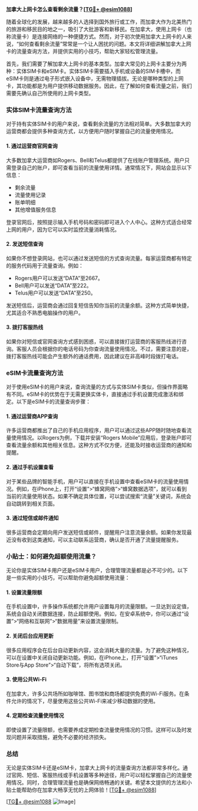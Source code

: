 **加拿大上网卡怎么查看剩余流量？[[TG💪+ @esim1088](https://t.me/s/esim1088)]**

随着全球化的发展，越来越多的人选择到国外旅行或工作，而加拿大作为北美热门的旅游和移民目的地之一，吸引了大批游客和新移民。在加拿大，使用上网卡（也称流量卡）是连接网络的一种便捷方式。然而，对于初次使用加拿大上网卡的人来说，“如何查看剩余流量”常常是一个让人困扰的问题。本文将详细讲解加拿大上网卡的流量查询方法，并提供实用的小技巧，帮助大家轻松管理流量。

首先，我们需要了解加拿大上网卡的基本类型。加拿大常见的上网卡主要分为两种：实体SIM卡和eSIM卡。实体SIM卡需要插入手机或设备的SIM卡槽中，而eSIM卡则是通过电子形式嵌入设备中，无需物理插拔。无论是哪种类型的上网卡，其功能都是为用户提供移动数据服务。因此，在了解如何查看流量之前，我们需要先确认自己所使用的上网卡类型。

### 实体SIM卡流量查询方法

对于持有实体SIM卡的用户来说，查看剩余流量的方法相对简单。大多数加拿大的运营商都会提供多种查询方式，以方便用户随时掌握自己的流量使用情况。

#### 1. **通过运营商官网查询**
   大多数加拿大运营商如Rogers、Bell和Telus都提供了在线账户管理系统。用户只需登录自己的账户，即可查看当前的流量使用详情。通常情况下，网站会显示以下信息：
   - 剩余流量
   - 流量使用记录
   - 账单明细
   - 其他增值服务信息

   登录官网后，按照提示输入手机号码和密码即可进入个人中心。这种方式适合经常上网的用户，因为它可以实时监控流量消耗情况。

#### 2. **发送短信查询**
   如果你不想登录网站，也可以通过发送短信的方式查询流量。每家运营商都有特定的服务代码用于流量查询。例如：
   - Rogers用户可以发送“DATA”至2667。
   - Bell用户可以发送“DATA”至222。
   - Telus用户可以发送“DATA”至250。

   发送短信后，运营商会通过回复短信告知你当前的流量余额。这种方式简单快捷，尤其适合不熟悉电脑操作的用户。

#### 3. **拨打客服热线**
   如果你对短信或官网查询方式感到困惑，可以直接拨打运营商的客服热线进行咨询。客服人员会根据你的电话号码为你查询流量使用情况。不过，需要注意的是，拨打客服热线可能会产生额外的通话费用，因此建议在非高峰时段拨打电话。

### eSIM卡流量查询方法

对于使用eSIM卡的用户来说，查询流量的方式与实体SIM卡类似，但操作界面略有不同。eSIM卡的优势在于无需更换实体卡，直接通过手机设置完成激活和绑定。以下是eSIM卡的流量查询步骤：

#### 1. **通过运营商APP查询**
   许多运营商都推出了自己的手机应用程序，用户可以通过这些APP随时随地查看流量使用情况。以Rogers为例，下载并安装“Rogers Mobile”应用后，登录账户即可查看流量余额和其他相关信息。这种方式不仅方便，还能及时接收运营商的通知和提醒。

#### 2. **通过手机设置查看**
   对于某些品牌的智能手机，用户可以直接在手机设置中查看eSIM卡的流量使用情况。例如，在iPhone上，打开“设置”>“蜂窝网络”>“蜂窝数据选项”，就可以看到当前的流量使用状态。如果不确定具体位置，可以尝试搜索“流量”关键词，系统会自动跳转到相关页面。

#### 3. **通过短信或邮件通知**
   很多运营商会定期向用户发送短信或邮件，提醒用户注意流量余额。如果你发现最近没有收到这类通知，可以主动联系运营商，确认是否开通了流量提醒服务。

### 小贴士：如何避免超额使用流量？

无论你是实体SIM卡用户还是eSIM卡用户，合理管理流量都是必不可少的。以下是一些实用的小技巧，可以帮助你避免超额使用流量：

#### 1. **设置流量限额**
   在手机设置中，许多操作系统都允许用户设置每月的流量限额。一旦达到设定值，系统会自动关闭数据连接，防止超额使用。例如，在安卓系统中，你可以通过“设置”>“网络和互联网”>“数据用量”来设置流量限制。

#### 2. **关闭后台应用更新**
   很多应用程序会在后台自动更新内容，这会消耗大量的流量。为了避免这种情况，可以在设置中关闭自动更新功能。例如，在iPhone上，打开“设置”>“iTunes Store与App Store”>“自动下载”，将所有选项关闭。

#### 3. **使用公共Wi-Fi**
   在加拿大，许多公共场所如咖啡馆、图书馆和商场都提供免费的Wi-Fi服务。在条件允许的情况下，尽量使用这些公共Wi-Fi来减少移动数据的使用。

#### 4. **定期检查流量使用情况**
   即使设置了流量限额，也需要养成定期检查流量使用情况的习惯。这样可以及时发现问题并采取措施，避免不必要的经济损失。

### 总结

无论是实体SIM卡还是eSIM卡，加拿大上网卡的流量查询方法都非常多样化。通过官网、短信、客服热线或手机设置等多种途径，用户可以轻松掌握自己的流量使用情况。同时，合理管理流量也是确保网络畅通的关键。希望本文提供的方法和小贴士能帮助你在加拿大畅享无忧的上网体验！[[TG💪+ @esim1088](https://t.me/s/esim1088)]

[[TG💪+ @esim1088](https://t.me/s/esim1088) ![Image](https://i.postimg.cc/4NQfJmqS/Snipaste-2025-05-13-00-14-12.png)]